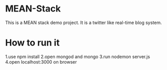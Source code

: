 # MEAN-Stack
This is a MEAN stack demo project. It is a twitter like real-time blog system.

# How to run it

1.use npm install
2.open mongod and mongo
3.run nodemon server.js
4.open localhost:3000 on browser
